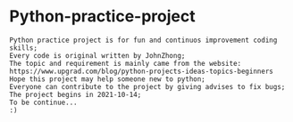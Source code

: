 # Python-practice-project
    Python practice project is for fun and continuos improvement coding skills;
    Every code is original written by JohnZhong;
    The topic and requirement is mainly came from the website:
    https://www.upgrad.com/blog/python-projects-ideas-topics-beginners
    Hope this project may help someone new to python;
    Everyone can contribute to the project by giving advises to fix bugs;
    The project begins in 2021-10-14;
    To be continue... 
    :)
